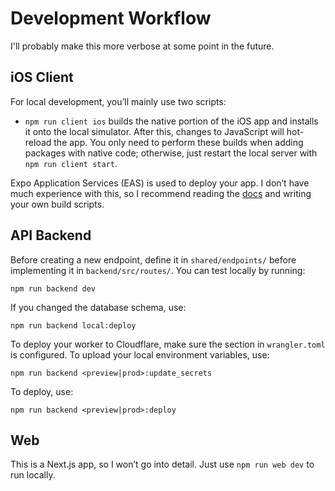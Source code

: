 # Development Workflow

I'll probably make this more verbose at some point in the future.

## iOS Client

For local development, you’ll mainly use two scripts:

- `npm run client ios` builds the native portion of the iOS app and installs it onto the local simulator. After this, changes to JavaScript will hot-reload the app. You only need to perform these builds when adding packages with native code; otherwise, just restart the local server with `npm run client start`.

Expo Application Services (EAS) is used to deploy your app. I don’t have much experience with this, so I recommend reading the [docs](https://docs.expo.dev/eas/) and writing your own build scripts.

## API Backend

Before creating a new endpoint, define it in `shared/endpoints/` before implementing it in `backend/src/routes/`. You can test locally by running:

```
npm run backend dev
```

If you changed the database schema, use:

```
npm run backend local:deploy
```

To deploy your worker to Cloudflare, make sure the section in `wrangler.toml` is configured. To upload your local environment variables, use:

```
npm run backend <preview|prod>:update_secrets
```

To deploy, use:

```
npm run backend <preview|prod>:deploy
```

## Web

This is a Next.js app, so I won’t go into detail. Just use `npm run web dev` to run locally.
